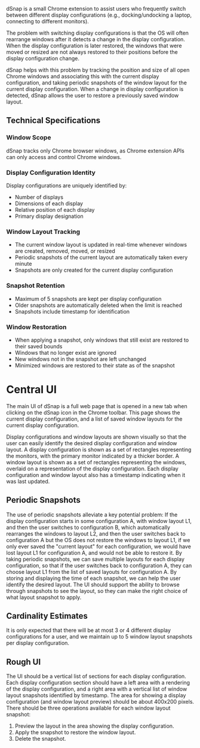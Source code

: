 dSnap is a small Chrome extension to assist users who frequently switch between different display
configurations (e.g., docking/undocking a laptop, connecting to different monitors).

The problem with switching display configurations is that the OS will often rearrange windows
after it detects a change in the display configuration. When the display configuration is later
restored, the windows that were moved or resized are not always restored to their positions
before the display configuration change.

dSnap helps with this problem by tracking the position and size of all open Chrome windows and associating
this with the current display configuration, and taking periodic snapshots of the window layout for
the current display configuration. When a change in display configuration is detected, dSnap
allows the user to restore a previously saved window layout.

## Technical Specifications

### Window Scope
dSnap tracks only Chrome browser windows, as Chrome extension APIs can only access and control Chrome windows.

### Display Configuration Identity
Display configurations are uniquely identified by:
- Number of displays
- Dimensions of each display
- Relative position of each display
- Primary display designation

### Window Layout Tracking
- The current window layout is updated in real-time whenever windows are created, removed, moved, or resized
- Periodic snapshots of the current layout are automatically taken every minute
- Snapshots are only created for the current display configuration

### Snapshot Retention
- Maximum of 5 snapshots are kept per display configuration
- Older snapshots are automatically deleted when the limit is reached
- Snapshots include timestamp for identification

### Window Restoration
- When applying a snapshot, only windows that still exist are restored to their saved bounds
- Windows that no longer exist are ignored
- New windows not in the snapshot are left unchanged
- Minimized windows are restored to their state as of the snapshot

# Central UI

The main UI of dSnap is a full web page that is opened in a new tab when clicking on the dSnap icon
in the Chrome toolbar. This page shows the current display configuration, and a list of saved
window layouts for the current display configuration.

Display configurations and window layouts are shown visually so that the user can easily
identify the desired display configuration and window layout.
A display configuration is shown as a set of rectangles representing the monitors,
with the primary monitor indicated by a thicker border.
A window layout is shown as a set of rectangles representing the windows,
overlaid on a representation of the display configuration.
Each display configuration and window layout also has a timestamp indicating when it was
last updated.

## Periodic Snapshots

The use of periodic snapshots alleviate a key potential problem: If the display configuration
starts in some configuration A, with window layout L1, and then the user switches to configuration B,
which automatically rearranges the windows to layout L2, and then the user switches back to configuration A but the OS does not restore the windows to layout L1, if we only ever saved the
"current layout" for each configuration, we would have lost layout L1 for configuration A, and would not be able to restore it.
By taking periodic snapshots, we can save multiple layouts for each display configuration,
so that if the user switches back to configuration A, they can choose layout L1 from the list of
saved layouts for configuration A. By storing and displaying the time of each snapshot, we
can help the user identify the desired layout. The UI should support the ability to browse through
snapshots to see the layout, so they can make the right choice of what layout snapshot to apply.

## Cardinality Estimates

It is only expected that there will be at most 3 or 4 different display configurations for a user,
and we maintain up to 5 window layout snapshots per display configuration.

## Rough UI

The UI should be a vertical list of sections for each display configuration.
Each display configuration section should have a left area with a rendering of the
display configuration, and a right area with a vertical list of window layout snapshots identified
by timestamp.
The area for showing a display configuration (and window layout preview) should be about 400x200 pixels.
There should be three operations available for each window layout snapshot:

1. Preview the layout in the area showing the display configuration.
2. Apply the snapshot to restore the window layout.
3. Delete the snapshot.
